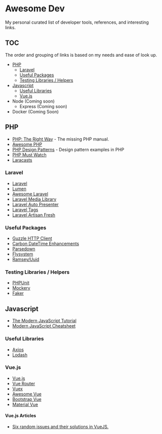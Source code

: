 # Awesome Dev
My personal curated list of developer tools, references, and interesting links.

## TOC
The order and grouping of links is based on my needs and ease of look up.

* [PHP](#php)
  * [Laravel](#laravel)
  * [Useful Packages](#useful-packages)
  * [Testing Libraries / Helpers](#testing-libraries-elpers)
* [Javascript](#javascript)
  * [Useful Libraries](#useful-libraries)
  * [Vue.js](#vue.js)
* Node (Coming soon)
  * Express (Coming soon)
* Docker (Coming Soon)

## PHP

* [PHP: The Right Way](http://www.phptherightway.com/) - The missing PHP manual.
* [Awesome PHP](https://github.com/ziadoz/awesome-php)
* [PHP Design Patterns](https://github.com/domnikl/DesignPatternsPHP) - Design pattern examples in PHP
* [PHP Must Watch](https://github.com/phptodayorg/php-must-watch)
* [Laracasts](https://laracasts.com)

### Laravel

* [Laravel](https://laravel.com)
* [Lumen](https://lumen.laravel.com)
* [Awesome Laravel](https://github.com/chiraggude/awesome-laravel)
* [Laravel Media Library](https://docs.spatie.be/laravel-medialibrary/v5/introduction)
* [Laravel Auto Presenter](https://github.com/laravel-auto-presenter/laravel-auto-presenter)
* [Laravel Tags](https://github.com/spatie/laravel-tags)
* [Laravel Artisan Fresh](https://github.com/spatie/laravel-migrate-fresh)

### Useful Packages

* [Guzzle HTTP Client](http://docs.guzzlephp.org/en/stable/)
* [Carbon DateTime Enhancements](http://carbon.nesbot.com/docs/)
* [Parsedown](https://github.com/erusev/parsedown)
* [Flysystem](https://github.com/thephpleague/flysystem)
* [Ramsey/Uuid](https://github.com/ramsey/uuid)

### Testing Libraries / Helpers
* [PHPUnit](https://phpunit.de/manual/6.3/en/index.html)
* [Mockery](http://docs.mockery.io/en/latest/getting_started/simple_example.html)
* [Faker](https://github.com/fzaninotto/Faker)

## Javascript

* [The Modern JavaScript Tutorial](https://javascript.info/)
* [Modern JavaScript Cheatsheet](https://github.com/mbeaudru/modern-js-cheatsheet)

### Useful Libraries

* [Axios](https://github.com/axios/axios)
* [Lodash](https://lodash.com/docs/4.17.4)

### Vue.js

* [Vue.js](http://vuejs.com)
* [Vue Router](https://router.vuejs.org/en/essentials/getting-started.html)
* [Vuex](https://vuex.vuejs.org/en/)
* [Awesome Vue](https://github.com/vuejs/awesome-vue)
* [Bootstrap Vue](https://bootstrap-vue.js.org/)
* [Material Vue](http://vuematerial.io/#/)

#### Vue.js Articles

* [Six random issues and their solutions in VueJS.](https://medium.com/@stijlbreuk/six-random-issues-and-their-solutions-in-vuejs-b16d470a6462)
